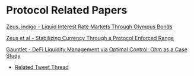# Protocol Related Papers

[Zeus, indigo - Liquid Interest Rate Markets Through Olympus Bonds](/main/technical/publications/bonds)

[Zeus et al - Stabilizing Currency Through a Protocol Enforced Range](https://hackmd.io/@ind-igo/mbga)

[Gauntlet - DeFi Liquidity Management via Optimal Control: Ohm as a Case Study](https://web.stanford.edu/~guillean/papers/ohm-staking.pdf)
- [Related Tweet Thread](https://twitter.com/tarunchitra/status/1495807277978341385)
